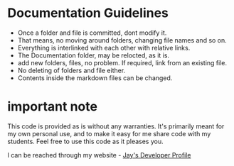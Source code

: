 # Documentation Guidelines

* Once a folder and file is committed, dont modify it. 
* That means, no moving around folders, changing file names and so on. 
* Everything is interlinked with each other with relative links.
* The Documentation folder, may be relocted, as it is.
* add new folders, files, no problem. If required, link from an existing file.
* No deleting of folders and file either. 
* Contents inside the markdown files can be changed.

# important note 

This code is provided as is without any warranties. It's primarily meant for my own personal use, and to make it easy for me share code with my students. Feel free to use this code as it pleases you.

I can be reached through my website - [Jay's Developer Profile](https://jay-study-nildana.github.io/developerprofile)